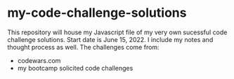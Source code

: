 # my-code-challenge-solutions
This repository will house my Javascript file of my very own sucessful code challenge solutions. Start date is June 15, 2022. I include my notes and thought process as well. The challenges come from:
- codewars.com
- my bootcamp solicited code challenges
